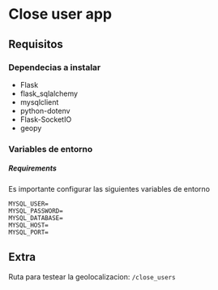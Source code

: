 # Close user app

## Requisitos

### Dependecias a instalar

- Flask
- flask_sqlalchemy
- mysqlclient
- python-dotenv
- Flask-SocketIO
- geopy

### Variables de entorno

##### Requirements

Es importante configurar las siguientes variables de entorno

```
MYSQL_USER=
MYSQL_PASSWORD=
MYSQL_DATABASE=
MYSQL_HOST=
MYSQL_PORT=
```

## Extra

Ruta para testear la geolocalizacion: `/close_users`